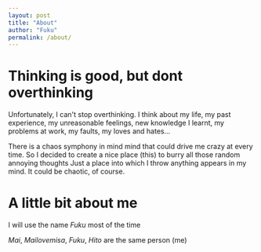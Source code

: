 ```yaml
---
layout: post
title: "About"
author: "Fuku"
permalink: /about/
---
```


# Thinking is good, but dont overthinking

Unfortunately, I can't stop overthinking.
I think about my life, my past experience, my unreasonable feelings, new knowledge I learnt, my problems at work, my faults, my loves and hates...

There is a chaos symphony in mind mind that could drive me crazy at every time.
So I decided to create a nice place (this) to burry all those random annoying thoughts
Just a place into which I throw anything appears in my mind.
It could be chaotic, of course.

# A little bit about me

I will use the name *Fuku* most of the time

*Mai*, *Mailovemisa*, *Fuku*, *Hito* are the same person (me)
